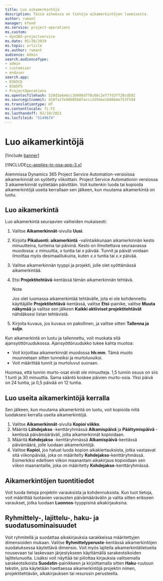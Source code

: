 ```yaml
---
title: Luo aikamerkintöjä
description: Tässä aiheessa on tietoja aikamerkintöjen luomisesta.
author: rumant
manager: kfend
ms.service: project-operations
ms.custom:
- dyn365-projectservice
ms.date: 05/20/2019
ms.topic: article
ms.author: rumant
audience: Admin
search.audienceType:
- admin
- customizer
- enduser
search.app:
- D365CE
- D365PS
- ProjectOperations
ms.openlocfilehash: 520d3a6e6cc3d486d778c66c2ef7fd3ff20cd582
ms.sourcegitcommit: 418fa1fe9d605b8faccc2d5dee1b04b4e753f194
ms.translationtype: HT
ms.contentlocale: fi-FI
ms.lasthandoff: 02/10/2021
ms.locfileid: "5149674"
---
```

# <a name="create-time-entries"></a>Luo aikamerkintöjä

[!include [banner](../includes/psa-now-project-operations.md)]

[!INCLUDE[cc-applies-to-psa-app-3.x](../includes/cc-applies-to-psa-app-3x.md)]

Aiemmissa Dynamics 365 Project Service Automation-versioissa aikamerkinnät on syötetty viikoittain. Project Service Automationin versiossa 3 aikamerkinnät syötetään päivittäin. Voit kuitenkin luoda tai kopioida aikamerkintöjä useita kerrallaan sen jälkeen, kun muutama aikamerkintä on luotu.

## <a name="create-a-time-entry"></a>Luo aikamerkintä

Luo aikamerkintä seuraavien vaiheiden mukaisesti:

1. Valitse **Aikamerkinnät**-sivulla **Uusi**.
2. Kirjoita **Pikaluonti: aikamerkintä** -valintaikkunaan aikamerkinnän kesto minuutteina, tunteina tai päivinä. Kesto on ilmoitettava seuraavassa muodossa: *x* minuuttia, *x* tuntia tai *x* päivää. Tunnit ja päivät voidaan ilmoittaa myös desimaalilukuina, kuten *x.x* tuntia tai *x.x* päivää.
3. Valitse aikamerkinnän tyyppi ja projekti, jolle olet syöttämässä aikamerkintää.
4. Etsi **Projektitehtävä**-kentässä tämän aikamerkinnän tehtävä.

    > [!NOTE]
    > Jos olet luomassa aikamerkintää tehtävälle, jota ei ole kohdennettu käyttäjälle **Projektitehtävä**-kentässä, valitse **Etsi**-painike, valitse **Muuta näkymää** ja valitse sen jälkeen **Kaikki aktiiviset projektitehtävät** nähdäksesi listan tehtävistä.

5. Kirjoita kuvaus, jos kuvaus on pakollinen, ja valitse sitten **Tallenna ja sulje**.

Kun aikamerkintä on luotu ja tallennettu, voit muokata sitä ajansyöttöruudukossa. Ajansyöttöruudukko tukee kahta muotoa:

- Voit kirjoittaa aikamerkinnät muodossa **hh:mm**. Tämä muoto muunnetaan sitten tunneiksi ja murtoluvuiksi.
- Voit määrittää tunnit ja murtoluvut suoraan.

Huomaa, että tunnin murto-osat eivät ole minuutteja. 1,5 tunnin osuus on siis 1 tunti ja 30 minuuttia. Sama sääntö koskee päivien murto-osia. Yksi päivä on 24 tuntia, ja 0,5 päivää on 12 tuntia.

## <a name="bulk-create-time-entries"></a>Luo useita aikamerkintöjä kerralla

Sen jälkeen, kun muutama aikamerkintä on luotu, voit kopioida niitä luodaksesi kerralla useita aikamerkintöjä.

1. Valitse **Aikamerkinnät**-sivulla **Kopioi viikko**.
2. Määritä **Lähdejakso** -kenttäryhmässä **Alkamispäivä** ja **Päättymispäivä** -kentissä päivämääräväli, jolta aikamerkinnät kopioidaan.
3. Määritä **Kohdejakso** -kenttäryhmässä **Alkamispäivä**-kentässä päivämäärä, jolle luodaan aikamerkintöjä.
4. Valitse **Kopioi**, jos haluat luoda kopion aikakiertauksista, jotka vastaavat sitä viikonpäivää, joka on määritelty **Kohdejakso**-kenttäryhmässä. Esimerkiksi edellisen viikon maanantain aikakirjaus kopioidaan sen viikon maanantaille, joka on määritetty **Kohdejakso**-kenttäryhmässä.

## <a name="import-data-for-time-entries"></a>Aikamerkintöjen tuontitiedot

Voit tuoda tietoja projektin varauksista ja kohdennuksista. Kun tuot tietoja, voit määrittää tuotavien varausten päivämäärävälin ja valita sitten erikseen varaukset, jotka luodaan **Luonnos**-tyyppisinä aikakirjauksina.

## <a name="group-by-sort-search-and-filter-capabilities"></a>Ryhmittely-, lajittelu-, haku- ja suodatusominaisuudet

Voit ryhmitellä ja suodattaa aikakirjauksia sarakkeissa määritettyjen dimensioiden mukaan. Valitse **Ryhmittelyperuste**-kentässä aikamerkintöjen suodatuksessa käytettävä dimensio. Voit myös lajitella aikamerkintätietueita nousevaan tai laskevaan järjestykseen käyttämällä sarakeotsikoiden lajittelunuolta. Lisäksi voit näyttää tai piilottaa kirjauksia valitsemalla sarakeotsikoista **Suodatin**-painikkeen ja kirjoittamalla sitten **Haku**-ruutuun tekstin, jota käytetään haettaessa aikamerkintöjä projektin nimen, projektitehtävän, aikakirjauksen tai resurssin perusteella.
